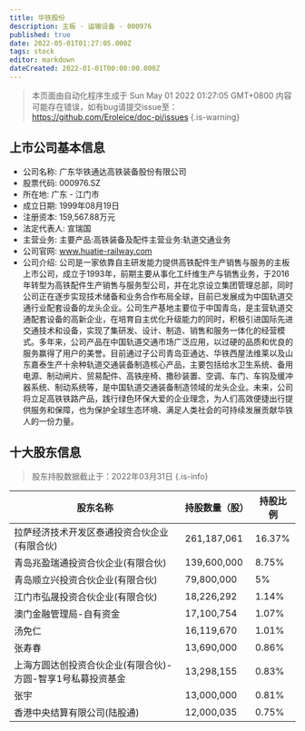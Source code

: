 ```yaml
---
title: 华铁股份
description: 主板 - 运输设备 - 000976
published: true
date: 2022-05-01T01:27:05.000Z
tags: stock
editor: markdown
dateCreated: 2022-01-01T00:00:00.000Z
---
```


> 本页面由自动化程序生成于 Sun May 01 2022 01:27:05 GMT+0800
> 内容可能存在错误，如有bug请提交issue至：https://github.com/Eroleice/doc-pi/issues
{.is-warning}

## 上市公司基本信息
- 公司名称: 广东华铁通达高铁装备股份有限公司
- 股票代码: 000976.SZ
- 所在地: 广东 - 江门市
- 成立日期: 1999年08月19日
- 注册资本: 159,567.88万元
- 法定代表人: 宣瑞国
- 主营业务: 主要产品:高铁装备及配件主营业务:轨道交通业务
- 公司官网: www.huatie-railway.com
- 公司介绍: 公司是一家依靠自主研发能力提供高铁配件生产销售与服务的主板上市公司，成立于1993年，前期主要从事化工纤维生产与销售业务，于2016年转型为高铁配件生产销售与服务型公司，并在北京设立集团管理总部，同时公司正在逐步实现技术储备和业务合作布局全球，目前已发展成为中国轨道交通行业配套设备的龙头企业。公司生产基地主要位于中国青岛，是主营轨道交通配套设备的高新企业，在培育自主优化升级能力的同时，积极引进国际先进交通技术和设备，实现了集研发、设计、制造、销售和服务一体化的经营模式。多年来，公司产品在中国轨道交通市场广泛应用，以过硬的品质和优良的服务赢得了用户的美誉。目前通过子公司青岛亚通达、华铁西屋法维莱以及山东嘉泰生产十余种轨道交通装备制造核心产品，主要包括给水卫生系统、备用电源、制动闸片、贸易配件、高铁座椅、撒砂装置、空调、车门、车钩及缓冲器系统、制动系统等，是中国轨道交通装备制造领域的龙头企业。未来，公司将立足高铁铁路产品，践行绿色环保大爱的企业理念，为人们高效便捷出行提供服务和保障，也为保护全球生态环境、满足人类社会的可持续发展贡献华铁人的一份力量。


## 十大股东信息
> 股东持股数据截止于：2022年03月31日
{.is-info}

| 股东名称 | 持股数量（股） | 持股比例 |
| --- | --- | --- |
| 拉萨经济技术开发区泰通投资合伙企业(有限合伙) | 261,187,061 | 16.37% |
| 青岛兆盈瑞通投资合伙企业(有限合伙) | 139,600,000 | 8.75% |
| 青岛顺立兴投资合伙企业(有限合伙) | 79,800,000 | 5% |
| 江门市弘晟投资合伙企业(有限合伙) | 18,226,292 | 1.14% |
| 澳门金融管理局-自有资金 | 17,100,754 | 1.07% |
| 汤免仁 | 16,119,670 | 1.01% |
| 张寿春 | 13,690,000 | 0.86% |
| 上海方圆达创投资合伙企业(有限合伙)-方圆-智享1号私募投资基金 | 13,298,155 | 0.83% |
| 张宇 | 13,000,000 | 0.81% |
| 香港中央结算有限公司(陆股通) | 12,000,035 | 0.75% |




